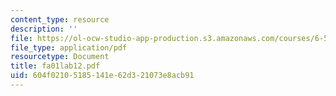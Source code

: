 ```yaml
---
content_type: resource
description: ''
file: https://ol-ocw-studio-app-production.s3.amazonaws.com/courses/6-542j-laboratory-on-the-physiology-acoustics-and-perception-of-speech-fall-2005/604f02105185141e62d321073e8acb91_fa01lab12.pdf
file_type: application/pdf
resourcetype: Document
title: fa01lab12.pdf
uid: 604f0210-5185-141e-62d3-21073e8acb91
---
```

